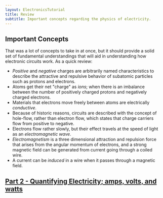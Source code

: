 ```yaml
---
layout: ElectronicsTutorial
title: Review
subtitle: Important concepts regarding the physics of electricity.
---
```


## Important Concepts

That was a lot of concepts to take in at once, but it should provide a solid set of fundamental understandings that will aid in understanding how electronic circuits work. As a quick review:

 * _Positive_ and _negative_ charges are arbitrarily named characteristics to describe the attractive and repulsive behavior of subatomic particles such as protons and electrons.
 * Atoms get their net "charge" as _ions_; when there is an imbalance between the number of positively charged protons and negatively charged electrons.
 * Materials that electrons move freely between atoms are electrically _conductive_.
 * Because of historic reasons, circuits are described with the concept of hole-flow, rather than electron flow, which states that charge carriers flow from positive to negative.
 * Electrons flow rather slowly, but their effect travels at the speed of light as an _electromagnetic wave_.
 * _Electromagnetism_ is a three dimensional attraction and repulsion force that arises from the angular momentum of electrons, and a strong magnetic field can be generated from current going through a coiled wire.
 * A current can be _induced_ in a wire when it passes through a magnetic field.





## [Part 2 - Quantifying Electricity; amps, volts, and watts](../../Part2/Amount_and_Force)
